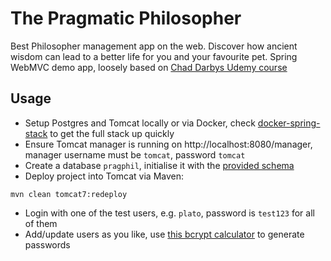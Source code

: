 # The Pragmatic Philosopher

Best Philosopher management app on the web. Discover how ancient wisdom can lead to a better life for you and your favourite pet. Spring WebMVC demo app, loosely based on [Chad Darbys Udemy course](https://www.udemy.com/spring-hibernate-tutorial)

## Usage

- Setup Postgres and Tomcat locally or via Docker, check [docker-spring-stack](https://github.com/joerx/docker-spring-stack) to get the full stack up quickly
- Ensure Tomcat manager is running on http://localhost:8080/manager, manager username must be `tomcat`, password `tomcat`
- Create a database `pragphil`, initialise it with the [provided schema](./src/main/resources/schema.sql)
- Deploy project into Tomcat via Maven:

```
mvn clean tomcat7:redeploy
``` 

- Login with one of the test users, e.g. `plato`, password is `test123` for all of them
- Add/update users as you like, use [this bcrypt calculator](https://www.bcryptcalculator.com/) to generate passwords 
